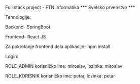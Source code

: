 Full stack project - FTN informatika *** Svetsko prvenstvo ***

Tehnologije:

Backend- SpringBoot

Frontend- React JS

Za pokretanje frontend dela aplikacije- npm install

Login:

ROLE_ADMIN korisničko ime: miroslav, lozinka: miroslav

ROLE_KORISNIK korisničko ime: petar, lozinka: petar
